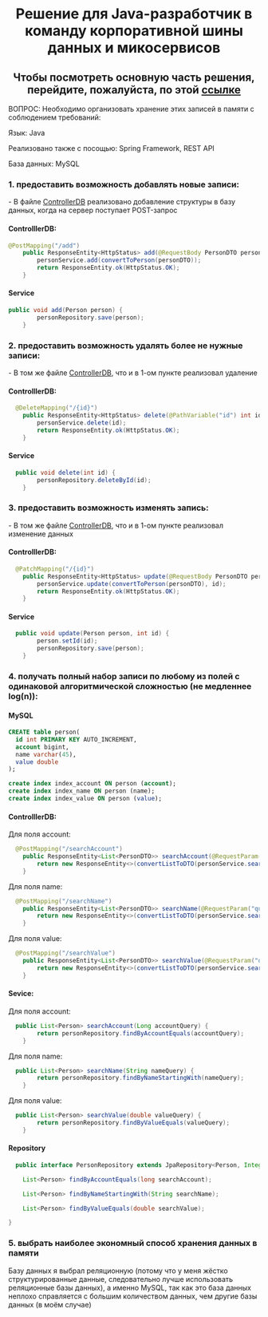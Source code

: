 <h1 align="center">Решение для Java-разработчик в команду корпоративной шины данных и микосервисов 
<h2 align="center">Чтобы посмотреть основную часть решения, перейдите, пожалуйста, по этой <a href="https://github.com/buttonCreator/SolutionIMS/tree/master/src/main/java/com/InMemorySimple/SolutionIMS">ссылке</a> </h3>
  <p> ВОПРОС: Необходимо организовать хранение этих записей в памяти с соблюдением требований: </p>
  <p> Язык: Java</p>
  <p> Реализовано также с посощью: Spring Framework, REST API</p>
  <p> База данных: MySQL</p>
<p></p>
<h3> 1. предоставить возможность добавлять новые записи: </h4>
  <p> - В файле <a href="https://github.com/buttonCreator/SolutionIMS/blob/master/src/main/java/com/InMemorySimple/SolutionIMS/controllers/ControllerDB.java">ControllerDB</a> реализовано добавление структуры в базу данных, когда на сервер поступает POST-запрос</p>
  <h4>ControlllerDB:</h4>
  
```java
@PostMapping("/add")
    public ResponseEntity<HttpStatus> add(@RequestBody PersonDTO personDTO, BindingResult bindingResult) {
        personService.add(convertToPerson(personDTO));
        return ResponseEntity.ok(HttpStatus.OK);
    }
```
  
  <h4>Service</h4>
  
```java
public void add(Person person) {
        personRepository.save(person);
    }
```
  
<h3> 2. предоставить возможность удалять более не нужные записи:</h4>
  <p> - В том же файле <a href="https://github.com/buttonCreator/SolutionIMS/blob/master/src/main/java/com/InMemorySimple/SolutionIMS/controllers/ControllerDB.java">ControllerDB</a>, что и в 1-ом пункте реализовал удаление</p>
  
  <h4>ControlllerDB:</h4>
  
```java
  @DeleteMapping("/{id}")
    public ResponseEntity<HttpStatus> delete(@PathVariable("id") int id) {
        personService.delete(id);
        return ResponseEntity.ok(HttpStatus.OK);
    }
```
  
  <h4>Service</h4>
  
```java
  public void delete(int id) {
        personRepository.deleteById(id);
    }
```
  
  <h3> 3. предоставить возможность изменять запись:</h4>
  <p> - В том же файле <a href="https://github.com/buttonCreator/SolutionIMS/blob/master/src/main/java/com/InMemorySimple/SolutionIMS/controllers/ControllerDB.java">ControllerDB</a>, что и в 1-ом пункте реализовал изменение данных</p>
  
  <h4>ControlllerDB:</h4>
  
```java
  @PatchMapping("/{id}")
    public ResponseEntity<HttpStatus> update(@RequestBody PersonDTO personDTO, @PathVariable("id") int id) {
        personService.update(convertToPerson(personDTO), id);
        return ResponseEntity.ok(HttpStatus.OK);
    }
```
   <h4>Service</h4>
  
```java
  public void update(Person person, int id) {
        person.setId(id);
        personRepository.save(person);
    }
```
  
  <h3> 4. получать полный набор записи по любому из полей с одинаковой алгоритмической сложностью (не медленнее log(n)):</h3>
  
  <h4>MySQL</h4>
  
  ```sql
  CREATE table person(
    id int PRIMARY KEY AUTO_INCREMENT,
    account bigint,
    name varchar(45),
    value double
);

create index index_account ON person (account);
create index index_name ON person (name);
create index index_value ON person (value);

```
  
  <h4>ControlllerDB:</h4>
  
  <p> Для поля account:</p>
  
```java
  @PostMapping("/searchAccount")
    public ResponseEntity<List<PersonDTO>> searchAccount(@RequestParam("query") long accountQuery) {
        return new ResponseEntity<>(convertListToDTO(personService.searchAccount(accountQuery), this::convertToPersonDTO), HttpStatus.OK);
    }
```
  
  <p> Для поля name:</p>
  
```java
  @PostMapping("/searchName")
    public ResponseEntity<List<PersonDTO>> searchName(@RequestParam("query") String nameQuery) {
        return new ResponseEntity<>(convertListToDTO(personService.searchName(nameQuery), this::convertToPersonDTO), HttpStatus.OK);
    }
```
  
  <p> Для поля value:</p>
  
```java
  @PostMapping("/searchValue")
    public ResponseEntity<List<PersonDTO>> searchValue(@RequestParam("query") double valueQuery) {
        return new ResponseEntity<>(convertListToDTO(personService.searchValue(valueQuery), this::convertToPersonDTO), HttpStatus.OK);
    }
```
  
  <h4>Sevice:</h4>
  
  <p> Для поля account:</p>
  
```java
  public List<Person> searchAccount(Long accountQuery) {
        return personRepository.findByAccountEquals(accountQuery);
    }
```
  
  <p> Для поля name:</p>
  
```java
  public List<Person> searchName(String nameQuery) {
        return personRepository.findByNameStartingWith(nameQuery);
    }
```
  
  <p> Для поля value:</p>
  
```java
  public List<Person> searchValue(double valueQuery) {
        return personRepository.findByValueEquals(valueQuery);
    }
```
  
  <h4>Repository</h4>
  
```java
  public interface PersonRepository extends JpaRepository<Person, Integer> {

    List<Person> findByAccountEquals(long searchAccount);

    List<Person> findByNameStartingWith(String searchName);

    List<Person> findByValueEquals(double searchValue);

}
```
  
  <h3> 5. выбрать наиболее экономный способ хранения данных в памяти</h3>
  
  <p>Базу данных я выбрал реляционную (потому что у меня жёстко структурированные данные, следовательно лучше использовать реляционные базы данных), а именно MySQL, так как это база данных неплохо справляется с большим количеством данных, чем другие базы данных (в моём случае)</p>
  
